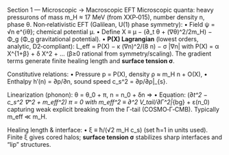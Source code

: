 Section 1 — Microscopic → Macroscopic EFT
Microscopic quanta: heavy pressurons of mass m_H ≈ 17 MeV (from XXP‑015), number density n, phase θ.
Non‑relativistic EFT (Galilean, U(1) phase symmetry):
• Field ψ = √n e^{iθ}; chemical potential μ.
• Define X ≡ μ − (∂_t θ + (∇θ)^2/2m_H) − Φ_g  (Φ_g gravitational potential).
• **P(X) Lagrangian** (lowest orders, analytic, D2‑compliant):
L_eff = P(X) − κ (∇n)^2/(8 n) − σ |∇n|
with P(X) = α X^{1+β} + δ X^2 + … (β≥0 rational from symmetry/scaling).
The gradient terms generate finite healing length and **surface tension σ**.

Constitutive relations:
• Pressure p = P(X),  density ρ ≈ m_H n + O(X),
• Enthalpy h′(n) = ∂p/∂n,  sound speed c_s^2 = ∂p/∂ρ|_{s}.

Linearization (phonon): θ = θ_0 + π,  n = n_0 + δn  ⇒
• Equation: (∂*t^2 − c_s^2 ∇^2 + m_eff^2) π = 0
with m_eff^2 ≡ ∂^2 V_tail/∂Γ^2|*{bg} + ε(n_0) capturing weak explicit breaking from the Γ‑tail (COSMO‑Γ‑CMB).  Typically m_eff ≪ m_H.

Healing length & interface:
• ξ ≡ ħ/(√2 m_H c_s)  (set ħ=1 in units used).  Finite ξ gives cored halos; **surface tension σ** stabilizes sharp interfaces and “lip” structures.
